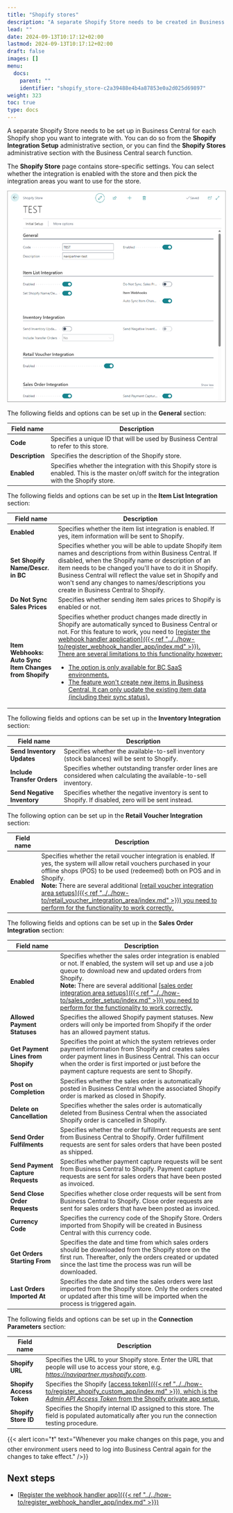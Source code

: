 ```yaml
---
title: "Shopify stores"
description: "A separate Shopify Store needs to be created in Business Central for each Shopify shop you want to integrate with."
lead: ""
date: 2024-09-13T10:17:12+02:00
lastmod: 2024-09-13T10:17:12+02:00
draft: false
images: []
menu:
  docs:
    parent: ""
    identifier: "shopify_store-c2a39488e4b4a87853e0a2d025d69897"
weight: 323
toc: true
type: docs
---
```


A separate Shopify Store needs to be set up in Business Central for each Shopify shop you want to integrate with. You can do so from the **Shopify Integration Setup** administrative section, or you can find the **Shopify Stores** administrative section with the Business Central search function. 

The **Shopify Store** page contains store-specific settings. You can select whether the integration is enabled with the store and then pick the integration areas you want to use for the store. 

  ![shopify_store](images/shopify_store.PNG)

The following fields and options can be set up in the **General** section:

| Field name      | Description |
| ----------- | ----------- |
| **Code** | Specifies a unique ID that will be used by Business Central to refer to this store. | 
| **Description** | Specifies the description of the Shopify store. |
| **Enabled** | Specifies whether the integration with this Shopify store is enabled. This is the master on/off switch for the integration with the Shopify store. | 

The following fields and options can be set up in the **Item List Integration** section:

| Field name      | Description |
| ----------- | ----------- |
| **Enabled** | Specifies whether the item list integration is enabled. If yes, item information will be sent to Shopify. | 
| **Set Shopify Name/Descr. in BC** | Specifies whether you will be able to update Shopify item names and descriptions from within Business Central. If disabled, when the Shopify name or description of an item needs to be changed you'll have to do it in Shopify. Business Central will reflect the value set in Shopify and won't send any changes to names/descriptions you create in Business Central to Shopify. |
| **Do Not Sync Sales Prices** | Specifies whether sending item sales prices to Shopify is enabled or not. |
| **Item Webhooks:** </br> **Auto Sync Item Changes from Shopify** | Specifies whether product changes made directly in Shopify are automatically synced to Business Central or not. For this feature to work, you need to [<ins>register the webhook handler application<ins>]({{< ref "../../how-to/register_webhook_handler_app/index.md" >}}). </br> There are several limitations to this functionality however: </br> <ul> <li> The option is only available for BC SaaS environments. </li> <li> The feature won't create new items in Business Central. It can only update the existing item data (including their sync status). </li> </ul> |  

The following fields and options can be set up in the **Inventory Integration** section:

| Field name      | Description |
| ----------- | ----------- |
| **Send Inventory Updates** | Specifies whether the available-to-sell inventory (stock balances) will be sent to Shopify. |
| **Include Transfer Orders** | Specifies whether outstanding transfer order lines are considered when calculating the available-to-sell inventory. |
| **Send Negative Inventory** | Specifies whether the negative inventory is sent to Shopify. If disabled, zero will be sent instead. |

The following option can be set up in the **Retail Voucher Integration** section:

| Field name      | Description |
| ----------- | ----------- |
| **Enabled** | Specifies whether the retail voucher integration is enabled. If yes, the system will allow retail vouchers purchased in your offline shops (POS) to be used (redeemed) both on POS and in Shopify. </br> **Note:** There are several additional [<ins>retail voucher integration area setups<ins>]({{< ref "../../how-to/retail_voucher_integration_area/index.md" >}}) you need to perform for the functionality to work correctly. |

The following fields and options can be set up in the **Sales Order Integration** section:

| Field name      | Description |
| ----------- | ----------- |
| **Enabled** | Specifies whether the sales order integration is enabled or not. If enabled, the system will set up and use a job queue to download new and updated orders from Shopify. </br> **Note:** There are several additional [<ins>sales order integration area setups<ins>]({{< ref "../../how-to/sales_order_setup/index.md" >}}) you need to perform for the functionality to work correctly. |
| **Allowed Payment Statuses** | Specifies the allowed Shopify payment statuses. New orders will only be imported from Shopify if the order has an allowed payment status. | 
| **Get Payment Lines from Shopify** | Specifies the point at which the system retrieves order payment information from Shopify and creates sales order payment lines in Business Central. This can occur when the order is first imported or just before the payment capture requests are sent to Shopify. | 
| **Post on Completion** | Specifies whether the sales order is automatically posted in Business Central when the associated Shopify order is marked as closed in Shopify. | 
| **Delete on Cancellation** | Specifies whether the sales order is automatically deleted from Business Central when the associated Shopify order is cancelled in Shopify. | 
| **Send Order Fulfilments** | Specifies whether the order fulfillment requests are sent from Business Central to Shopify. Order fulfillment requests are sent for sales orders that have been posted as shipped. | 
| **Send Payment Capture Requests** | Specifies whether payment capture requests will be sent from Business Central to Shopify. Payment capture requests are sent for sales orders that have been posted as invoiced. | 
| **Send Close Order Requests** | Specifies whether close order requests will be sent from Business Central to Shopify. Close order requests are sent for sales orders that have been posted as invoiced. | 
| **Currency Code** | Specifies the currency code of the Shopify Store. Orders imported from Shopify will be created in Business Central with this currency code. | 
| **Get Orders Starting From** | Specifies the date and time from which sales orders should be downloaded from the Shopify store on the first run. Thereafter, only the orders created or updated since the last time the process was run will be downloaded. | 
| **Last Orders Imported At** | Specifies the date and time the sales orders were last imported from the Shopify store. Only the orders created or updated after this time will be imported when the process is triggered again. | 

The following fields and options can be set up in the **Connection Parameters** section:

| Field name      | Description |
| ----------- | ----------- |
| **Shopify URL** | Specifies the URL to your Shopify store. Enter the URL that people will use to access your store, e.g. *https://navipartner.myshopify.com*. |
| **Shopify Access Token** | Specifies the Shopify [<ins>access token<ins>]({{< ref "../../how-to/register_shopify_custom_app/index.md" >}}), which is the *Admin API Access Token* from the Shopify private app setup. | 
| **Shopify Store ID** | Specifies the Shopify internal ID assigned to this store. The field is populated automatically after you run the connection testing procedure. | 

{{< alert icon="❗" text="Whenever you make changes on this page, you and other environment users need to log into Business Central again for the changes to take effect." />}}

## Next steps

- [<ins>Register the webhook handler app<ins>]({{< ref "../../how-to/register_webhook_handler_app/index.md" >}})